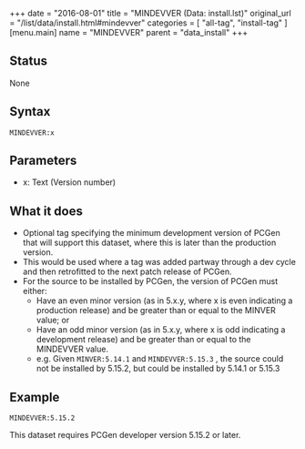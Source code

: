 +++
date = "2016-08-01"
title = "MINDEVVER (Data: install.lst)"
original_url = "/list/data/install.html#mindevver"
categories = [ "all-tag", "install-tag" ]
[menu.main]
    name = "MINDEVVER"
    parent = "data_install"
+++

## Status

None

## Syntax

`MINDEVVER:x`

## Parameters

-   x: Text (Version number)



<span id="mindevver"></span>

What it does
------------

-   Optional tag specifying the minimum development version of PCGen
    that will support this dataset, where this is later than the
    production version.
-   This would be used where a tag was added partway through a dev cycle
    and then retrofitted to the next patch release of PCGen.
-   For the source to be installed by PCGen, the version of PCGen must
    either:
    -   Have an even minor version (as in 5.x.y, where x is even
        indicating a production release) and be greater than or equal to
        the MINVER value; or
    -   Have an odd minor version (as in 5.x.y, where x is odd
        indicating a development release) and be greater than or equal
        to the MINDEVVER value.
    -   e.g. Given `MINVER:5.14.1` and `MINDEVVER:5.15.3` , the source
        could not be installed by 5.15.2, but could be installed by
        5.14.1 or 5.15.3

Example
-------

`MINDEVVER:5.15.2`

This dataset requires PCGen developer version 5.15.2 or later.

